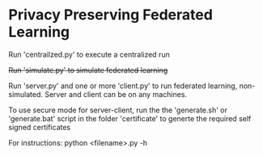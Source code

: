 # Privacy Preserving Federated Learning

Run 'centrailzed.py' to execute a centralized run

<del>Run 'simulate.py' to simulate federated learning</del> 

Run 'server.py' and one or more 'client.py' to run federated learning, non-simulated.  Server and client can be on any machines.

To use secure mode for server-client, run the the 'generate.sh' or 'generate.bat' script in the folder 'certificate' to generte the required self signed certificates



For instructions: python \<filename\>.py -h
